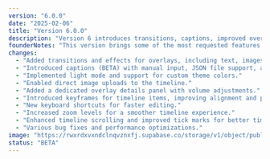 ```yaml
---
version: "6.0.0"
date: "2025-02-06"
title: "Version 6.0.0"
description: "Version 6 introduces transitions, captions, improved overlays, and keyframe editing for a smoother video editing experience."
founderNotes: "This version brings some of the most requested features, including transitions, captions, and light mode. We’ve worked hard to refine the timeline experience with keyframes and a dedicated overlay details panel. While this is a beta release, your feedback is crucial in shaping the final version. || Captions are a major step forward, offering customizable subtitle styles and JSON file support. The improved timeline also introduces keyframes, making it easier to align elements precisely. || If you're upgrading, you’ll notice a more polished workflow with better zoom levels, timeline scrolling, and refined UI elements. As always, let us know if you encounter any issues or have suggestions—your input helps make RVE even better."
changes:
  - "Added transitions and effects for overlays, including text, images, and videos."
  - "Introduced captions (BETA) with manual input, JSON file support, and styling options."
  - "Implemented light mode and support for custom theme colors."
  - "Enabled direct image uploads to the timeline."
  - "Added a dedicated overlay details panel with volume adjustments."
  - "Introduced keyframes for timeline items, improving alignment and precision."
  - "New keyboard shortcuts for faster editing."
  - "Increased zoom levels for a smoother timeline experience."
  - "Enhanced timeline scrolling and improved tick marks for better time tracking."
  - "Various bug fixes and performance optimizations."
image: "https://rwxrdxvxndclnqvznxfj.supabase.co/storage/v1/object/public/rve-version-6//transitions.png"
status: "BETA"
---
```

